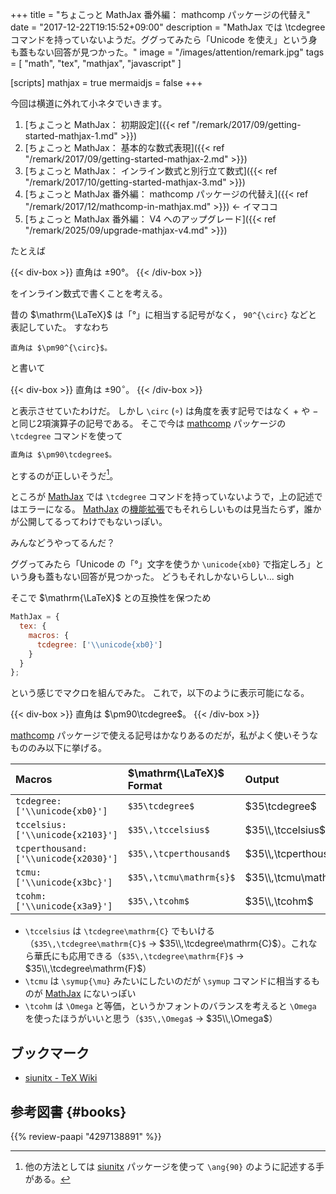 +++
title = "ちょこっと MathJax 番外編： mathcomp パッケージの代替え"
date =  "2017-12-22T19:15:52+09:00"
description = "MathJax では \\tcdegree コマンドを持っていないようだ。ググってみたら「Unicode を使え」という身も蓋もない回答が見つかった。"
image = "/images/attention/remark.jpg"
tags = [ "math", "tex", "mathjax", "javascript" ]

[scripts]
  mathjax = true
  mermaidjs = false
+++

今回は横道に外れて小ネタでいきます。

1. [ちょこっと MathJax： 初期設定]({{< ref "/remark/2017/09/getting-started-mathjax-1.md" >}})
2. [ちょこっと MathJax： 基本的な数式表現]({{< ref "/remark/2017/09/getting-started-mathjax-2.md" >}})
3. [ちょこっと MathJax： インライン数式と別行立て数式]({{< ref "/remark/2017/10/getting-started-mathjax-3.md" >}})
4. [ちょこっと MathJax 番外編： mathcomp パッケージの代替え]({{< ref "/remark/2017/12/mathcomp-in-mathjax.md" >}}) ← イマココ
5. [ちょこっと MathJax 番外編： V4 へのアップグレード]({{< ref "/remark/2025/09/upgrade-mathjax-v4.md" >}})

たとえば

{{< div-box >}}
直角は ±90°。
{{< /div-box >}}

をインライン数式で書くことを考える。

昔の $\mathrm{\LaTeX}$ は「°」に相当する記号がなく， `90^{\circ}` などと表記していた。
すなわち

```text
直角は $\pm90^{\circ}$。
```

と書いて

{{< div-box >}}
直角は $\pm90^{\circ}$。
{{< /div-box >}}

と表示させていたわけだ。
しかし `\circ` ($\circ$) は角度を表す記号ではなく $+$ や $-$ と同じ2項演算子の記号である。
そこで今は [mathcomp] パッケージの `\tcdegree` コマンドを使って

```html
直角は $\pm90\tcdegree$。
```

とするのが正しいそうだ[^ang1]。

[^ang1]: 他の方法としては [siunitx] パッケージを使って `\ang{90}` のように記述する手がある。

ところが [MathJax] では `\tcdegree` コマンドを持っていないようで，上の記述ではエラーになる。
[MathJax] の[機能拡張](https://docs.mathjax.org/en/latest/input/tex/extensions/ "The TeX/LaTeX Extension List — MathJax 3.0 documentation")でもそれらしいものは見当たらず，誰かが公開してるってわけでもないっぽい。

みんなどうやってるんだ？

ググってみたら「Unicode の「°」文字を使うか `\unicode{xb0}` で指定しろ」という身も蓋もない回答が見つかった。
どうもそれしかないらしい... sigh

そこで $\mathrm{\LaTeX}$ との互換性を保つため

```js
MathJax = {
  tex: {
    macros: {
      tcdegree: ['\\unicode{xb0}']
    }
  }
};
```

という感じでマクロを組んでみた。
これで，以下のように表示可能になる。

{{< div-box >}}
直角は $\pm90\tcdegree$。
{{< /div-box >}}

[mathcomp] パッケージで使える記号はかなりあるのだが，私がよく使いそうなもののみ以下に挙げる。

| Macros                                | $\mathrm{\LaTeX}$ Format       | Output                |
|:------------------------------------- |:----------------------- |:--------------------- |
| `tcdegree: ['\\unicode{xb0}']`        | `$35\tcdegree$`         | $35\tcdegree$         |
| `tccelsius: ['\\unicode{x2103}']`     | `$35\,\tccelsius$`      | $35\\,\tccelsius$      |
| `tcperthousand: ['\\unicode{x2030}']` | `$35\,\tcperthousand$`  | $35\\,\tcperthousand$  |
| `tcmu: ['\\unicode{x3bc}']`           | `$35\,\tcmu\mathrm{s}$` | $35\\,\tcmu\mathrm{s}$ |
| `tcohm: ['\\unicode{x3a9}']`          | `$35\,\tcohm$`          | $35\\,\tcohm$          | 

- `\tccelsius` は `\tcdegree\mathrm{C}` でもいける（`$35\,\tcdegree\mathrm{C}$` →  $35\\,\tcdegree\mathrm{C}$）。これなら華氏にも応用できる（`$35\,\tcdegree\mathrm{F}$` →  $35\\,\tcdegree\mathrm{F}$）
- `\tcmu` は `\symup{\mu}` みたいにしたいのだが `\symup` コマンドに相当するものが [MathJax] にないっぽい
- `\tcohm` は `\Omega` と等価，というかフォントのバランスを考えると `\Omega` を使ったほうがいいと思う（`$35\,\Omega$` →  $35\\,\Omega$）

## ブックマーク

- [siunitx - TeX Wiki](https://texwiki.texjp.org/?siunitx)

[MathJax]: https://www.mathjax.org/
[mathcomp]: https://ctan.org/pkg/mathcomp "https://ctan.org/pkg/mathcomp"
[siunitx]: https://ctan.org/pkg/siunitx "CTAN: Package siunitx"

## 参考図書 {#books}

{{% review-paapi "4297138891" %}} <!-- ［改訂第9版］LaTeX美文書作成入門 -->
